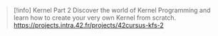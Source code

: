 > [!info] Kernel Part 2
> Discover the world of Kernel Programming and learn how to create your very own Kernel from scratch.
> https://projects.intra.42.fr/projects/42cursus-kfs-2

